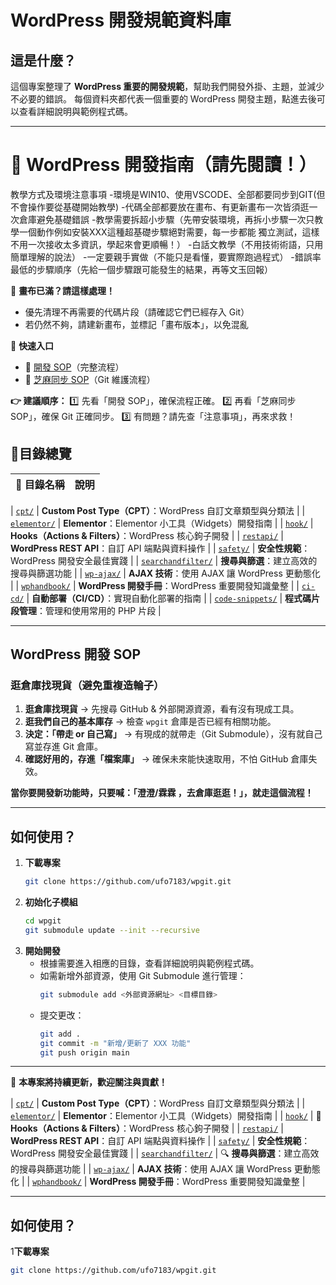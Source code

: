 # WordPress 開發規範資料庫

## 這是什麼？
這個專案整理了 **WordPress 重要的開發規範**，幫助我們開發外掛、主題，並減少不必要的錯誤。
每個資料夾都代表一個重要的 WordPress 開發主題，點進去後可以查看詳細說明與範例程式碼。

---
# 📌 WordPress 開發指南（請先閱讀！）

教學方式及環境注意事項
-環境是WIN10、使用VSCODE、全部都要同步到GIT(但不會操作要從基礎開始教學)
-代碼全部都要放在畫布、有更新畫布一次皆須逛一次倉庫避免基礎錯誤
-教學需要拆超小步驟（先帶安裝環境，再拆小步驟一次只教學一個動作例如安裝XXX這種超基礎步驟絕對需要，每一步都能 獨立測試，這樣不用一次接收太多資訊，學起來會更順暢！）
-白話文教學（不用技術術語，只用簡單理解的說法）
-一定要親手實做（不能只是看懂，要實際跑過程式）
-錯誤率最低的步驟順序（先給一個步驟跟可能發生的結果，再等文玉回報）

🚨 **畫布已滿？請這樣處理！**
- 優先清理不再需要的代碼片段（請確認它們已經存入 Git）
- 若仍然不夠，請建新畫布，並標記「畫布版本」，以免混亂


🚀 **快速入口**
- 📝 [開發 SOP](./WordPress%20開發%20SOP.txt)（完整流程）
- 🔄 [芝麻同步 SOP](./芝麻同步SOP.txt)（Git 維護流程）


**👉 建議順序：**
1️⃣ 先看「開發 SOP」，確保流程正確。
2️⃣ 再看「芝麻同步 SOP」，確保 Git 正確同步。
3️⃣ 有問題？請先查「注意事項」，再來求救！
## 📂目錄總覽
| 📂 目錄名稱 | 說明 |
|------------|--------|

| [`cpt/`](cpt/README.md) | **Custom Post Type（CPT）**：WordPress 自訂文章類型與分類法 |
| [`elementor/`](elementor/README.md) | **Elementor**：Elementor 小工具（Widgets）開發指南 |
| [`hook/`](hook/README.md) | **Hooks（Actions & Filters）**：WordPress 核心鉤子開發 |
| [`restapi/`](restapi/README.md) | **WordPress REST API**：自訂 API 端點與資料操作 |
| [`safety/`](safety/README.md) | **安全性規範**：WordPress 開發安全最佳實踐 |
| [`searchandfilter/`](searchandfilter/README.md) | **搜尋與篩選**：建立高效的搜尋與篩選功能 |
| [`wp-ajax/`](wp-ajax/README.md) | **AJAX 技術**：使用 AJAX 讓 WordPress 更動態化 |
| [`wphandbook/`](wphandbook/README.md) | **WordPress 開發手冊**：WordPress 重要開發知識彙整 |
| [`ci-cd/`](ci-cd/README.md) | **自動部署（CI/CD）**：實現自動化部署的指南 |
| [`code-snippets/`](code-snippets/README.md) | **程式碼片段管理**：管理和使用常用的 PHP 片段 |

---

## WordPress 開發 SOP

### 逛倉庫找現貨（避免重複造輪子）
1. **逛倉庫找現貨** → 先搜尋 GitHub & 外部開源資源，看有沒有現成工具。
2. **逛我們自己的基本庫存** → 檢查 `wpgit` 倉庫是否已經有相關功能。
3. **決定：「帶走 or 自己寫」** → 有現成的就帶走（Git Submodule），沒有就自己寫並存進 Git 倉庫。
4. **確認好用的，存進「檔案庫」** → 確保未來能快速取用，不怕 GitHub 倉庫失效。

**當你要開發新功能時，只要喊：「澄澄/霖霖 ，去倉庫逛逛！」，就走這個流程！**

---

## 如何使用？
1. **下載專案**
   ```bash
   git clone https://github.com/ufo7183/wpgit.git
   ```
2. **初始化子模組**
   ```bash
   cd wpgit
   git submodule update --init --recursive
   ```
3. **開始開發**
   - 根據需要進入相應的目錄，查看詳細說明與範例程式碼。
   - 如需新增外部資源，使用 Git Submodule 進行管理：
     ```bash
     git submodule add <外部資源網址> <目標目錄>
     ```
   - 提交更改：
     ```bash
     git add .
     git commit -m "新增/更新了 XXX 功能"
     git push origin main
     ```

---

📢 **本專案將持續更新，歡迎關注與貢獻！**


| [`cpt/`](cpt/README.md) |  **Custom Post Type（CPT）**：WordPress 自訂文章類型與分類法 |
| [`elementor/`](elementor/README.md) |  **Elementor**：Elementor 小工具（Widgets）開發指南 |
| [`hook/`](hook/README.md) | 🔗 **Hooks（Actions & Filters）**：WordPress 核心鉤子開發 |
| [`restapi/`](restapi/README.md) |  **WordPress REST API**：自訂 API 端點與資料操作 |
| [`safety/`](safety/README.md) |  **安全性規範**：WordPress 開發安全最佳實踐 |
| [`searchandfilter/`](searchandfilter/README.md) | 🔍 **搜尋與篩選**：建立高效的搜尋與篩選功能 |
| [`wp-ajax/`](wp-ajax/README.md) |  **AJAX 技術**：使用 AJAX 讓 WordPress 更動態化 |
| [`wphandbook/`](wphandbook/README.md) |  **WordPress 開發手冊**：WordPress 重要開發知識彙整 |

---

##  如何使用？
1️**下載專案**
```bash
git clone https://github.com/ufo7183/wpgit.git